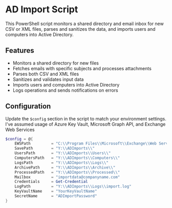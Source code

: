 # AD Import Script

This PowerShell script monitors a shared directory and email inbox for new CSV or XML files, parses and sanitizes the data, and imports users and computers into Active Directory.

## Features
- Monitors a shared directory for new files
- Fetches emails with specific subjects and processes attachments
- Parses both CSV and XML files
- Sanitizes and validates input data
- Imports users and computers into Active Directory
- Logs operations and sends notifications on errors

## Configuration
Update the `$config` section in the script to match your environment settings. I've assumed usage of Azure Key Vault, Microsoft Graph API, and Exchange Web Services

```powershell
$config = @{
    EWSPath         = "C:\\Program Files\\Microsoft\\Exchange\\Web Services\\2.2\\Microsoft.Exchange.WebServices.dll"
    SavePath        = "Y:\\ADImports\\"
    UsersPath       = "Y:\\ADImports\\Users\\"
    ComputersPath   = "Y:\\ADImports\\Computers\\"
    LogsPath        = "Y:\\ADImports\\Logs\\"
    ArchivePath     = "Y:\\ADImports\\Archive\\"
    ProcessedPath   = "Y:\\ADImports\\Processed\\"
    Mailbox         = "importdata@companyname.com"
    Credentials     = Get-Credential
    LogPath         = "Y:\\ADImports\\Logs\\import.log"
    KeyVaultName    = "YourKeyVaultName"
    SecretName      = "ADImportPassword"
}
